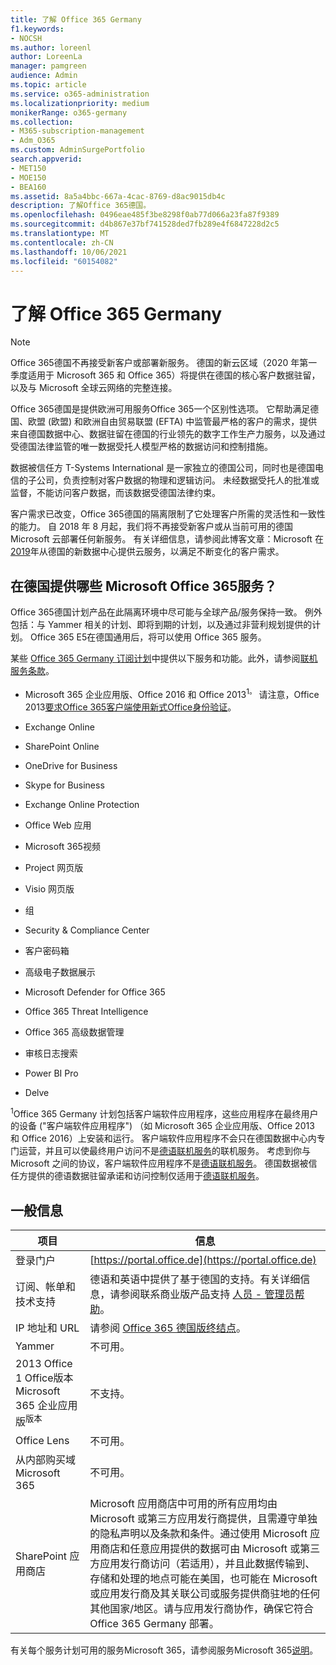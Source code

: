 ```yaml
---
title: 了解 Office 365 Germany
f1.keywords:
- NOCSH
ms.author: loreenl
author: LoreenLa
manager: pamgreen
audience: Admin
ms.topic: article
ms.service: o365-administration
ms.localizationpriority: medium
monikerRange: o365-germany
ms.collection:
- M365-subscription-management
- Adm_O365
ms.custom: AdminSurgePortfolio
search.appverid:
- MET150
- MOE150
- BEA160
ms.assetid: 8a5a4bbc-667a-4cac-8769-d8ac9015db4c
description: 了解Office 365德国。
ms.openlocfilehash: 0496eae485f3be8298f0ab77d066a23fa87f9389
ms.sourcegitcommit: d4b867e37bf741528ded7fb289e4f6847228d2c5
ms.translationtype: MT
ms.contentlocale: zh-CN
ms.lasthandoff: 10/06/2021
ms.locfileid: "60154082"
---
```

# <a name="learn-about-office-365-germany"></a>了解 Office 365 Germany

> [!NOTE]
> Office 365德国不再接受新客户或部署新服务。 德国的新云区域（2020 年第一季度适用于 Microsoft 365 和 Office 365）将提供在德国的核心客户数据驻留，以及与 Microsoft 全球云网络的完整连接。

Office 365德国是提供欧洲可用服务Office 365一个区别性选项。 它帮助满足德国、欧盟 (欧盟) 和欧洲自由贸易联盟 (EFTA) 中监管最严格的客户的需求，提供来自德国数据中心、数据驻留在德国的行业领先的数字工作生产力服务，以及通过受德国法律监管的唯一数据受托人模型严格的数据访问和控制措施。
  
数据被信任方 T-Systems International 是一家独立的德国公司，同时也是德国电信的子公司，负责控制对客户数据的物理和逻辑访问。 未经数据受托人的批准或监督，不能访问客户数据，而该数据受德国法律约束。
  
客户需求已改变，Office 365德国的隔离限制了它处理客户所需的灵活性和一致性的能力。 自 2018 年 8 月起，我们将不再接受新客户或从当前可用的德国 Microsoft 云部署任何新服务。 有关详细信息，请参阅此博客文章：Microsoft 在 [2019](https://go.microsoft.com/fwlink/p/?linkid=839016)年从德国的新数据中心提供云服务，以满足不断变化的客户需求。
  
## <a name="which-microsoft-online-services-are-available-in-office-365-germany"></a>在德国提供哪些 Microsoft Office 365服务？

Office 365德国计划产品在此隔离环境中尽可能与全球产品/服务保持一致。 例外包括：与 Yammer 相关的计划、即将到期的计划，以及通过非营利规划提供的计划。 Office 365 E5在德国通用后，将可以使用 Office 365 服务。 
  
某些 [Office 365 Germany 订阅计划](https://go.microsoft.com/fwlink/p/?linkid=839016)中提供以下服务和功能。此外，请参阅[联机服务条款](https://microsoftvolumelicensing.com/DocumentSearch.aspx?Mode=3&amp;DocumentTypeId=46)。
  
- Microsoft 365 企业应用版、Office 2016 和 Office 2013<sup>1。</sup> 请注意，Office 2013[要求Office 365客户端使用新式Office身份验证](../../enterprise/modern-auth-for-office-2013-and-2016.md)。
    
- Exchange Online
    
- SharePoint Online
    
- OneDrive for Business
    
- Skype for Business
    
- Exchange Online Protection
    
- Office Web 应用
    
- Microsoft 365视频
    
- Project 网页版
    
- Visio 网页版
    
- 组
    
- Security &amp; Compliance Center
    
- 客户密码箱
    
- 高级电子数据展示
    
- Microsoft Defender for Office 365
    
- Office 365 Threat Intelligence
    
- Office 365 高级数据管理
    
- 审核日志搜索
    
- Power BI Pro
    
- Delve
    
<sup>1</sup>Office 365 Germany 计划包括客户端软件应用程序，这些应用程序在最终用户的设备 ("客户端软件应用程序") （如 Microsoft 365 企业应用版、Office 2013 和 Office 2016）上安装和运行。 客户端软件应用程序不会只在德国数据中心内专门运营，并且可以使最终用户访问不是[德语联机服务](https://microsoftvolumelicensing.com/DocumentSearch.aspx?Mode=3&amp;DocumentTypeId=58)的联机服务。 考虑到你与 Microsoft 之间的协议，客户端软件应用程序不是[德语联机服务](https://microsoftvolumelicensing.com/DocumentSearch.aspx?Mode=3&amp;DocumentTypeId=58)。 德国数据被信任方提供的德语数据驻留承诺和访问控制仅适用于[德语联机服务](https://microsoftvolumelicensing.com/DocumentSearch.aspx?Mode=3&amp;DocumentTypeId=58)。
  
## <a name="general-information"></a>一般信息

|项目|信息|
|-----|-----|
|登录门户  <br/> |[https://portal.office.de](https://portal.office.de)  <br/> |
|订阅、帐单和技术支持  <br/> |德语和英语中提供了基于德国的支持。有关详细信息，请参阅联系商业版产品支持 [人员 - 管理员帮助](../../business-video/get-help-support.md)。  <br/> |
|IP 地址和 URL  <br/> |请参阅 [Office 365 德国版终结点](../../enterprise/microsoft-365-germany-endpoints.md)。  <br/> |
|Yammer  <br/> |不可用。  <br/> |
|2013 Office 1 Office版本Microsoft 365 企业应用版<sup>版本</sup> <br/> |不支持。  <br/> |
|Office Lens  <br/> |不可用。  <br/> |
|从内部购买域Microsoft 365  <br/> |不可用。  <br/> |
|SharePoint 应用商店  <br/> |Microsoft 应用商店中可用的所有应用均由 Microsoft 或第三方应用发行商提供，且需遵守单独的隐私声明以及条款和条件。通过使用 Microsoft 应用商店和任意应用提供的数据可由 Microsoft 或第三方应用发行商访问（若适用），并且此数据传输到、存储和处理的地点可能在美国，也可能在 Microsoft 或应用发行商及其关联公司或服务提供商驻地的任何其他国家/地区。请与应用发行商协作，确保它符合 Office 365 Germany 部署。  <br/> |
   
有关每个服务计划可用的服务Microsoft 365，请参阅服务Microsoft 365[说明](/office365/servicedescriptions/office-365-platform-service-description/office-365-platform-service-description)。